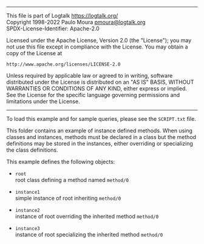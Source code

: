 ________________________________________________________________________

This file is part of Logtalk <https://logtalk.org/>  
Copyright 1998-2022 Paulo Moura <pmoura@logtalk.org>  
SPDX-License-Identifier: Apache-2.0

Licensed under the Apache License, Version 2.0 (the "License");
you may not use this file except in compliance with the License.
You may obtain a copy of the License at

    http://www.apache.org/licenses/LICENSE-2.0

Unless required by applicable law or agreed to in writing, software
distributed under the License is distributed on an "AS IS" BASIS,
WITHOUT WARRANTIES OR CONDITIONS OF ANY KIND, either express or implied.
See the License for the specific language governing permissions and
limitations under the License.
________________________________________________________________________


To load this example and for sample queries, please see the `SCRIPT.txt`
file.

This folder contains an example of instance defined methods. When using 
classes and instances, methods must be declared in a class but the method 
definitions may be stored in the instances, either overriding or specializing 
the class definitions.

This example defines the following objects:

- `root`  
	root class defining a method named `method/0`

- `instance1`  
	simple instance of root inheriting `method/0`

- `instance2`  
	instance of root overriding the inherited method `method/0`

- `instance3`  
	instance of root specializing the inherited method `method/0`
